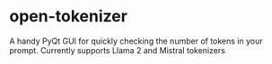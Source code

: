 # open-tokenizer

A handy PyQt GUI for quickly checking the number of tokens in your prompt. Currently supports Llama 2 and Mistral tokenizers